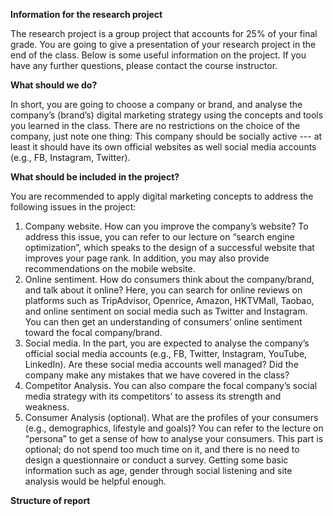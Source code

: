 **Information for the research project**    

The research project is a group project that accounts for 25% of your final grade. You are going to give a presentation of your research project in the end of the class. Below is some useful information on the project. If you have any further questions, please contact the course instructor.    

**What should we do?**    

In short, you are going to choose a company or brand, and analyse the company’s (brand’s) digital marketing strategy using the concepts and tools you learned in the class. There are no restrictions on the choice of the company, just note one thing: This company should be socially active --- at least it should have its own official websites as well social media accounts (e.g., FB, Instagram, Twitter).    

**What should be included in the project?**    

You are recommended to apply digital marketing concepts to address the following issues in the project:    

1.  Company website. How can you improve the company’s website? To address this issue, you can refer to our lecture on “search engine optimization”, which speaks to the design of a successful website that improves your page rank. In addition, you may also provide recommendations on the mobile website.    
2.  Online sentiment. How do consumers think about the company/brand, and talk about it online? Here, you can search for online reviews on platforms such as TripAdvisor, Openrice, Amazon, HKTVMall, Taobao, and online sentiment on social media such as Twitter and Instagram. You can then get an understanding of consumers’ online sentiment toward the focal company/brand.        
3. Social media. In the part, you are expected to analyse the company’s official social media accounts (e.g., FB, Twitter, Instagram, YouTube, LinkedIn). Are these social media accounts well managed? Did the company make any mistakes that we have covered in the class?    
4. Competitor Analysis. You can also compare the focal company’s social media strategy with its competitors’ to assess its strength and weakness.    
5. Consumer Analysis (optional). What are the profiles of your consumers (e.g., demographics, lifestyle and goals)? You can refer to the lecture on “persona” to get a sense of how to analyse your consumers. This part is optional; do not spend too much time on it, and there is no need to design a questionnaire or conduct a survey. Getting some basic information such as age, gender through social listening and site analysis would be helpful enough.           

**Structure of report**      



